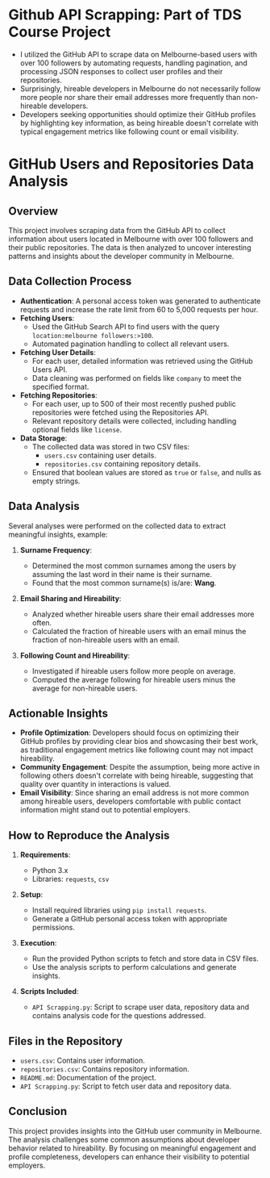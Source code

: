 # Github API Scrapping: Part of TDS Course Project

- I utilized the GitHub API to scrape data on Melbourne-based users with over 100 followers by automating requests, handling pagination, and processing JSON responses to collect user profiles and their repositories.
- Surprisingly, hireable developers in Melbourne do not necessarily follow more people nor share their email addresses more frequently than non-hireable developers.
- Developers seeking opportunities should optimize their GitHub profiles by highlighting key information, as being hireable doesn't correlate with typical engagement metrics like following count or email visibility.

# GitHub Users and Repositories Data Analysis

## Overview

This project involves scraping data from the GitHub API to collect information about users located in Melbourne with over 100 followers and their public repositories. The data is then analyzed to uncover interesting patterns and insights about the developer community in Melbourne.

## Data Collection Process

- **Authentication**: A personal access token was generated to authenticate requests and increase the rate limit from 60 to 5,000 requests per hour.
- **Fetching Users**:
  - Used the GitHub Search API to find users with the query `location:melbourne followers:>100`.
  - Automated pagination handling to collect all relevant users.
- **Fetching User Details**:
  - For each user, detailed information was retrieved using the GitHub Users API.
  - Data cleaning was performed on fields like `company` to meet the specified format.
- **Fetching Repositories**:
  - For each user, up to 500 of their most recently pushed public repositories were fetched using the Repositories API.
  - Relevant repository details were collected, including handling optional fields like `license`.
- **Data Storage**:
  - The collected data was stored in two CSV files:
    - `users.csv` containing user details.
    - `repositories.csv` containing repository details.
  - Ensured that boolean values are stored as `true` or `false`, and nulls as empty strings.

## Data Analysis

Several analyses were performed on the collected data to extract meaningful insights, example:

1. **Surname Frequency**:
   - Determined the most common surnames among the users by assuming the last word in their name is their surname.
   - Found that the most common surname(s) is/are: **Wang**.

2. **Email Sharing and Hireability**:
   - Analyzed whether hireable users share their email addresses more often.
   - Calculated the fraction of hireable users with an email minus the fraction of non-hireable users with an email.

3. **Following Count and Hireability**:
   - Investigated if hireable users follow more people on average.
   - Computed the average following for hireable users minus the average for non-hireable users.

## Actionable Insights

- **Profile Optimization**: Developers should focus on optimizing their GitHub profiles by providing clear bios and showcasing their best work, as traditional engagement metrics like following count may not impact hireability.
- **Community Engagement**: Despite the assumption, being more active in following others doesn't correlate with being hireable, suggesting that quality over quantity in interactions is valued.
- **Email Visibility**: Since sharing an email address is not more common among hireable users, developers comfortable with public contact information might stand out to potential employers.

## How to Reproduce the Analysis

1. **Requirements**:
   - Python 3.x
   - Libraries: `requests`, `csv`

2. **Setup**:
   - Install required libraries using `pip install requests`.
   - Generate a GitHub personal access token with appropriate permissions.

3. **Execution**:
   - Run the provided Python scripts to fetch and store data in CSV files.
   - Use the analysis scripts to perform calculations and generate insights.

4. **Scripts Included**:
   - `API Scrapping.py`: Script to scrape user data, repository data and contains analysis code for the questions addressed.

## Files in the Repository

- `users.csv`: Contains user information.
- `repositories.csv`: Contains repository information.
- `README.md`: Documentation of the project.
- `API Scrapping.py`: Script to fetch user data and repository data.
  
## Conclusion

This project provides insights into the GitHub user community in Melbourne. The analysis challenges some common assumptions about developer behavior related to hireability. By focusing on meaningful engagement and profile completeness, developers can enhance their visibility to potential employers.
